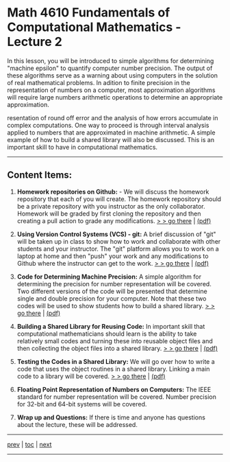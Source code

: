 # Math 4610 Fundamentals of Computational Mathematics  - Lecture 2

In this lesson, you will be introduced to simple algorithms for determining
"machine epsilon" to quantify computer number precision. The output of these
algorithms serve as a warning about using computers in the solution of real
mathematical problems. In adition to finite precision in the representation of
numbers on a computer, most approximation algorithms will require large numbers
arithmetic operations to determine an appropriate approximation.

resentation of round off error and the analysis of how errors accumulate in
complex computations. One way to proceed is through interval analysis applied to
numbers that are approximated in machine arithmetic. A simple 
example of how to build a shared library will also be discussed. This is an
important skill to have in computational mathematics.

<hr>

## Content Items:

  1. **Homework repositories on Github:** - We will discuss the homework
     repository that each of you will create. The homework repository should be
     a private repository with you instructor as the only collaborator. Homework
     will be graded by first cloning the repository and then creating a pull
     action to grade any modifications.
     [> > go there](https://www.github.com/jvkoebbe/math4610/lectures/lecture_02/homework)
     | [(pdf)](https://jvkoebbe.github.io/math4610/lecture_02/pdf/homework.pdf)

  2. **Using Version Control Systems (VCS) - git:** A brief discussion of "git"
       will be taken up in class to show how to work and collaborate with other
       students and your instructor. The "git" platform allows you to work on a
       laptop at home and then "push" your work and any modifications to Github
       where the instructor can get to the work.
       [> > go there](https://jvkoebbe.github.io/math4610/lectures/lecture_02/md/git_primer)
       | [(pdf)](https://jvkoebbe.github.io/math4610/lecture_02/pdf/git_primer.pdf)

  3. **Code for Determining Machine Precision:** A simple algorithm for
     determining the precision for number representation will be covered. Two
     different versions of the code will be presented that determine single and
     double precision for your computer. Note that these two codes will be used
     to show students how to build a shared library.
       [> > go there](https://jvkoebbe.github.io/math4610/lecture_02/html/finite_precision)
       | [(pdf)](https://jvkoebbe.github.io/math4610/lecture_02/pdf/git_primer.pdf)

  4. **Building a Shared Library for Reusing Code:** In important skill that
     computational mathematicians should learn is the ability to take relatively
     small codes and turning these into reusable object files and then
     collecting the object files into a shared library. 
       [> > go there](https://jvkoebbe.github.io/math4610/lecture_02/html/finite_precision)
       | [(pdf)](https://jvkoebbe.github.io/math4610/lecture_02/pdf/git_primer.pdf)

  5. **Testing the Codes in a Shared Library:** We will go over how to write a
     code that uses the object routines in a shared library. Linking a main
     code to a library will be covered.
       [> > go there](https://jvkoebbe.github.io/math4610/lecture_02/html/finite_precision)
       | [(pdf)](https://jvkoebbe.github.io/math4610/lecture_02/pdf/git_primer.pdf)

  6. **Floating Point Representation of Numbers on Computers:** The IEEE
     standard for number representation will be covered. Number precision for
     32-bit and 64-bit systems will be covered. 

  7. **Wrap up and Questions:** If there is time and anyone has questions about
       the lecture, these will be addressed.


---

[prev](https://jvkoebbe.github.io/math4610/lectures/lecture_01/md/lecture_01) |
[toc](https://jvkoebbe.github.io/math4610/lectures/toc_lectures) |
[next](https://jvkoebbe.github.io/math4610/lectures/lecture_03/md/lecture_03)

---
